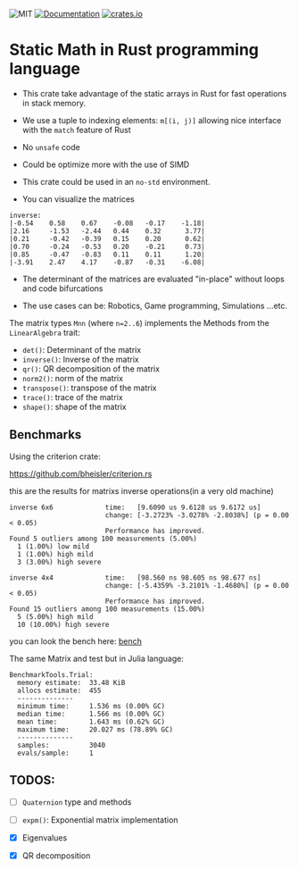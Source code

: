 ![MIT](https://img.shields.io/badge/license-MIT-blue.svg)
[![Documentation](https://docs.rs/static-math/badge.svg)](https://docs.rs/static-math)
[![crates.io](https://img.shields.io/crates/v/static-math.svg)](https://crates.io/crates/static-math)

# Static Math in Rust programming language

- This crate take advantage of the static arrays in Rust for fast operations in
stack memory.

- We use a tuple to indexing elements: `m[(i, j)]` allowing nice interface with the `match` feature of Rust

- No `unsafe` code

- Could be optimize more with the use of SIMD

- This crate could be used in an `no-std` environment.

- You can visualize the matrices

```text
inverse:
|-0.54    0.58    0.67    -0.08   -0.17    -1.18|
|2.16     -1.53   -2.44   0.44    0.32      3.77|
|0.21     -0.42   -0.39   0.15    0.20      0.62|
|0.70     -0.24   -0.53   0.20    -0.21     0.73|
|0.85     -0.47   -0.83   0.11    0.11      1.20|
|-3.91    2.47    4.17    -0.87   -0.31    -6.08|
```

- The determinant of the matrices are evaluated "in-place" without loops and code
bifurcations

- The use cases can be: Robotics, Game programming, Simulations ...etc.

The matrix types `Mnn` (where `n=2..6`) implements the Methods from the
`LinearAlgebra` trait:

 - `det()`: Determinant of the matrix
 - `inverse()`: Inverse of the matrix
 - `qr()`: QR decomposition of the matrix
 - `norm2()`: norm of the matrix
 - `transpose()`: transpose of the matrix
 - `trace()`: trace of the matrix
 - `shape()`: shape of the matrix

## Benchmarks

Using the criterion crate:

https://github.com/bheisler/criterion.rs

this are the results for matrixs inverse operations(in a very old machine)


```text
inverse 6x6             time:   [9.6090 us 9.6128 us 9.6172 us]
                        change: [-3.2723% -3.0278% -2.8038%] (p = 0.00 < 0.05)
                        Performance has improved.
Found 5 outliers among 100 measurements (5.00%)
  1 (1.00%) low mild
  1 (1.00%) high mild
  3 (3.00%) high severe

inverse 4x4             time:   [98.560 ns 98.605 ns 98.677 ns]
                        change: [-5.4359% -3.2101% -1.4680%] (p = 0.00 < 0.05)
                        Performance has improved.
Found 15 outliers among 100 measurements (15.00%)
  5 (5.00%) high mild
  10 (10.00%) high severe
```

you can look the bench here: [bench](benches/bench_inverse.rs)


The same Matrix and test but in Julia language:

```text
BenchmarkTools.Trial:
  memory estimate:  33.48 KiB
  allocs estimate:  455
  --------------
  minimum time:     1.536 ms (0.00% GC)
  median time:      1.566 ms (0.00% GC)
  mean time:        1.643 ms (0.62% GC)
  maximum time:     20.027 ms (78.89% GC)
  --------------
  samples:          3040
  evals/sample:     1
```

## TODOS:

 - [ ] `Quaternion` type and methods
 - [ ] `expm()`: Exponential matrix implementation
 - [X] Eigenvalues
 - [X] QR decomposition


